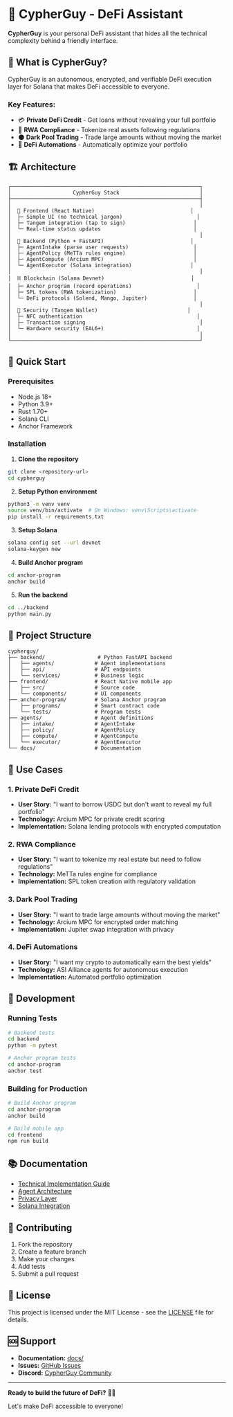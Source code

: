 # 🦸 CypherGuy - DeFi Assistant

**CypherGuy** is your personal DeFi assistant that hides all the technical complexity behind a friendly interface.

## 🎯 What is CypherGuy?

CypherGuy is an autonomous, encrypted, and verifiable DeFi execution layer for Solana that makes DeFi accessible to everyone.

### Key Features:
- 💳 **Private DeFi Credit** - Get loans without revealing your full portfolio
- 🏢 **RWA Compliance** - Tokenize real assets following regulations
- 🌑 **Dark Pool Trading** - Trade large amounts without moving the market
- 🤖 **DeFi Automations** - Automatically optimize your portfolio

## 🏗️ Architecture

```
┌─────────────────────────────────────────────────────────────┐
│                    CypherGuy Stack                          │
├─────────────────────────────────────────────────────────────┤
│                                                             │
│  📱 Frontend (React Native)                               │
│  ├─ Simple UI (no technical jargon)                        │
│  ├─ Tangem integration (tap to sign)                      │
│  └─ Real-time status updates                              │
│                                                             │
│  🤖 Backend (Python + FastAPI)                            │
│  ├─ AgentIntake (parse user requests)                     │
│  ├─ AgentPolicy (MeTTa rules engine)                      │
│  ├─ AgentCompute (Arcium MPC)                             │
│  └─ AgentExecutor (Solana integration)                   │
│                                                             │
│  ⛓️ Blockchain (Solana Devnet)                            │
│  ├─ Anchor program (record operations)                     │
│  ├─ SPL tokens (RWA tokenization)                         │
│  └─ DeFi protocols (Solend, Mango, Jupiter)               │
│                                                             │
│  🔐 Security (Tangem Wallet)                             │
│  ├─ NFC authentication                                     │
│  ├─ Transaction signing                                     │
│  └─ Hardware security (EAL6+)                              │
│                                                             │
└─────────────────────────────────────────────────────────────┘
```

## 🚀 Quick Start

### Prerequisites
- Node.js 18+
- Python 3.9+
- Rust 1.70+
- Solana CLI
- Anchor Framework

### Installation

1. **Clone the repository**
```bash
git clone <repository-url>
cd cypherguy
```

2. **Setup Python environment**
```bash
python3 -m venv venv
source venv/bin/activate  # On Windows: venv\Scripts\activate
pip install -r requirements.txt
```

3. **Setup Solana**
```bash
solana config set --url devnet
solana-keygen new
```

4. **Build Anchor program**
```bash
cd anchor-program
anchor build
```

5. **Run the backend**
```bash
cd ../backend
python main.py
```

## 📁 Project Structure

```
cypherguy/
├── backend/                 # Python FastAPI backend
│   ├── agents/             # Agent implementations
│   ├── api/                # API endpoints
│   └── services/           # Business logic
├── frontend/               # React Native mobile app
│   ├── src/                # Source code
│   └── components/         # UI components
├── anchor-program/         # Solana Anchor program
│   ├── programs/           # Smart contract code
│   └── tests/              # Program tests
├── agents/                 # Agent definitions
│   ├── intake/             # AgentIntake
│   ├── policy/             # AgentPolicy
│   ├── compute/            # AgentCompute
│   └── executor/           # AgentExecutor
└── docs/                   # Documentation
```

## 🎪 Use Cases

### 1. Private DeFi Credit
- **User Story:** "I want to borrow USDC but don't want to reveal my full portfolio"
- **Technology:** Arcium MPC for private credit scoring
- **Implementation:** Solana lending protocols with encrypted computation

### 2. RWA Compliance
- **User Story:** "I want to tokenize my real estate but need to follow regulations"
- **Technology:** MeTTa rules engine for compliance
- **Implementation:** SPL token creation with regulatory validation

### 3. Dark Pool Trading
- **User Story:** "I want to trade large amounts without moving the market"
- **Technology:** Arcium MPC for encrypted order matching
- **Implementation:** Jupiter swap integration with privacy

### 4. DeFi Automations
- **User Story:** "I want my crypto to automatically earn the best yields"
- **Technology:** ASI Alliance agents for autonomous execution
- **Implementation:** Automated portfolio optimization

## 🔧 Development

### Running Tests
```bash
# Backend tests
cd backend
python -m pytest

# Anchor program tests
cd anchor-program
anchor test
```

### Building for Production
```bash
# Build Anchor program
cd anchor-program
anchor build

# Build mobile app
cd frontend
npm run build
```

## 📚 Documentation

- [Technical Implementation Guide](docs/technical_stuff/README.md)
- [Agent Architecture](docs/technical_stuff/asi_alliance/asi-alliance-implementation.md)
- [Privacy Layer](docs/technical_stuff/arcium/arcium-implementation.md)
- [Solana Integration](docs/technical_stuff/solana/solana-implementation.md)

## 🤝 Contributing

1. Fork the repository
2. Create a feature branch
3. Make your changes
4. Add tests
5. Submit a pull request

## 📄 License

This project is licensed under the MIT License - see the [LICENSE](LICENSE) file for details.

## 🆘 Support

- **Documentation:** [docs/](docs/)
- **Issues:** [GitHub Issues](https://github.com/your-org/cypherguy/issues)
- **Discord:** [CypherGuy Community](https://discord.gg/cypherguy)

---

**Ready to build the future of DeFi?** 🦸‍♂️

Let's make DeFi accessible to everyone!
